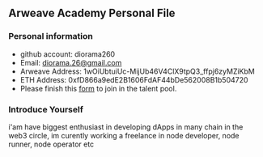 ## Arweave Academy Personal File

### Personal information

- github account: diorama260
- Email: diorama.26@gmail.com
- Arweave Address: 1wOiUbtuiUc-MijUb46V4ClX9tpQ3_ffpj6zyMZiKbM
- ETH Address: 0xfD866a9edE2B1606FdAF44bDe562008B1b504720
- Please finish this [form](https://docs.google.com/forms/d/e/1FAIpQLSfWA5fIIcBgmRppm3jNz5vmf9Mai_QMVil-2pO4r7YKn_Zhtw/viewform?usp=sf_link) to join in the talent pool.

### Introduce Yourself
 i'am have biggest enthusiast in developing dApps in many chain in the web3 circle, im curently working a freelance in node developer, node runner, node operator etc
